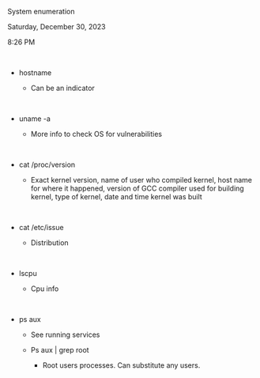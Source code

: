 System enumeration

Saturday, December 30, 2023

8:26 PM

 

-   hostname

    -   Can be an indicator

 

-   uname -a

    -   More info to check OS for vulnerabilities

 

-   cat /proc/version

    -   Exact kernel version, name of user who compiled kernel, host name for where it happened, version of GCC compiler used for building kernel, type of kernel, date and time kernel was built

 

-   cat /etc/issue

    -   Distribution

 

-   lscpu

    -   Cpu info

 

-   ps aux

    -   See running services

    -   Ps aux \| grep root

        -   Root users processes. Can substitute any users.
